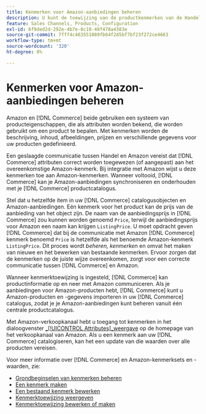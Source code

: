```yaml
---
title: Kenmerken voor Amazon-aanbiedingen beheren
description: U kunt de toewijzing van de productkenmerken van de Handel aan de attributen van Amazon beheren om nauwkeurige productinformatie tussen de systemen te verzekeren.
feature: Sales Channels, Products, Configuration
exl-id: 6f9ded2d-292e-4b7e-8c10-48f478a4383e
source-git-commit: 7fff4c463551089fb64f2d5bf7bf23f272ce4663
workflow-type: tm+mt
source-wordcount: '320'
ht-degree: 0%

---
```


# Kenmerken voor Amazon-aanbiedingen beheren

Amazon en [!DNL Commerce] beide gebruiken een systeem van producteigenschappen, die als attributen worden bekend, die worden gebruikt om een product te bepalen. Met kenmerken worden de beschrijving, inhoud, afbeeldingen, prijzen en verschillende gegevens voor uw producten gedefinieerd.

Een geslaagde communicatie tussen Handel en Amazon vereist dat [!DNL Commerce] attributen correct worden toegewezen (of aangepast) aan het overeenkomstige Amazon-kenmerk. Bij integratie met Amazon wijst u deze kenmerken toe aan Amazon-kenmerken. Wanneer voltooid, [!DNL Commerce] kan je Amazon-aanbiedingen synchroniseren en onderhouden met je [!DNL Commerce] productcatalogus.

Stel dat u hetzelfde item in uw [!DNL Commerce] catalogusobjecten en Amazon-aanbiedingen. Eén kenmerk voor het product kan de prijs van de aanbieding van het object zijn. De naam van de aanbiedingsprijs in [!DNL Commerce] zou kunnen worden genoemd `Price`, terwijl de aanbiedingsprijs voor Amazon een naam kan krijgen `ListingPrice`. U moet opdracht geven [!DNL Commerce] dat bij de communicatie met Amazon [!DNL Commerce] kenmerk benoemd `Price` is hetzelfde als het benoemde Amazon-kenmerk `ListingPrice`. Dit proces wordt _beheren, kenmerken_ en omvat het maken van nieuwe en het bewerken van bestaande kenmerken. Ervoor zorgen dat de kenmerken op de juiste wijze overeenkomen, zorgt voor een correcte communicatie tussen [!DNL Commerce] en Amazon.

Wanneer kenmerktoewijzing is ingesteld, [!DNL Commerce] kan productinformatie op en neer met Amazon communiceren. Als je aanbiedingen voor Amazon-producten hebt, [!DNL Commerce] kunt u Amazon-producten en -gegevens importeren in uw [!DNL Commerce] catalogus, zodat je je Amazon-aanbiedingen kunt beheren vanuit één centrale productcatalogus.

Met Amazon-verkoopkanaal hebt u toegang tot kenmerken in het dialoogvenster [_[!UICONTROL Attributes]_weergave](./attributes-view.md) op de homepage van het verkoopkanaal van Amazon. Als u een kenmerk aan uw [!DNL Commerce] catalogiseren, kan het een update van die waarden over alle producten vereisen.

Voor meer informatie over [!DNL Commerce] en Amazon-kenmerksets en -waarden, zie:

- [Grondbeginselen van kenmerken beheren](https://experienceleague.adobe.com/docs/commerce-admin/catalog/product-attributes/product-attributes.html)
- [Een kenmerk maken](./creating-attributes.md#create-an-attribute)
- [Een bestaand kenmerk bewerken](./creating-attributes.md#edit-an-attribute)
- [Kenmerktoewijzing weergeven](./amazon-matching-attributes-values.md)
- [Kenmerktoewijzing bewerken of maken](./amazon-manually-update-incomplete-listing.md)
